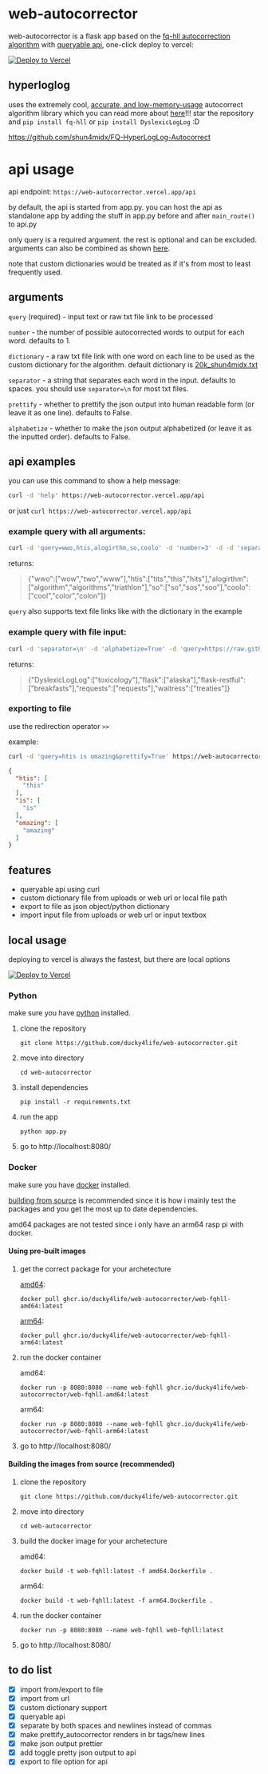 # web-autocorrector

web-autocorrector is a flask app based on the [fq-hll autocorrection algorithm](https://github.com/shun4midx/FQ-HyperLogLog-Autocorrect) with [queryable api](https://github.com/ducky4life/web-autocorrector?tab=readme-ov-file#api-usage), one-click deploy to vercel:

[![Deploy to Vercel](https://vercel.com/button)](https://vercel.com/import/project?template=https://github.com/ducky4life/web-autocorrector)

## hyperloglog

uses the extremely cool, [accurate, and low-memory-usage](https://github.com/shun4midx/FQ-HyperLogLog-Autocorrect/tree/main/fq_hll_py#results) autocorrect algorithm library which you can read more about [here](https://github.com/shun4midx/FQ-HyperLogLog-Autocorrect)!!! star the repository and `pip install fq-hll` or `pip install DyslexicLogLog` :D

https://github.com/shun4midx/FQ-HyperLogLog-Autocorrect

# api usage

api endpoint: `https://web-autocorrector.vercel.app/api`

by default, the api is started from app.py. you can host the api as standalone app by adding the stuff in app.py before and after `main_route()` to api.py

only query is a required argument. the rest is optional and can be excluded. arguments can also be combined as shown [here](https://github.com/ducky4life/web-autocorrector?tab=readme-ov-file#exporting-to-file).

note that custom dictionaries would be treated as if it's from most to least frequently used.

## arguments

`query` (required) - input text or raw txt file link to be processed

`number` - the number of possible autocorrected words to output for each word. defaults to 1.

`dictionary` - a raw txt file link with one word on each line to be used as the custom dictionary for the algorithm. default dictionary is [20k_shun4midx.txt](https://github.com/shun4midx/FQ-HyperLogLog-Autocorrect/blob/main/fq_hll_py/src/fq_hll/test_files/20k_shun4midx.txt)

`separator` - a string that separates each word in the input. defaults to spaces. you should use `separator=\n` for most txt files.

`prettify` - whether to prettify the json output into human readable form (or leave it as one line). defaults to False.

`alphabetize` - whether to make the json output alphabetized (or leave it as the inputted order). defaults to False.

## api examples

you can use this command to show a help message:

```sh
curl -d 'help' https://web-autocorrector.vercel.app/api
```

or just `curl https://web-autocorrector.vercel.app/api`

### example query with all arguments:

```sh
curl -d 'query=wwo,htis,alogirthm,so,coolo' -d 'number=3' -d -d 'separator=,' -d 'prettify=False' -d 'alphabetize=False' 'dictionary=https://raw.githubusercontent.com/shun4midx/FQ-HyperLogLog-Autocorrect/refs/heads/main/fq_hll_py/src/fq_hll/test_files/20k_shun4midx.txt' https://web-autocorrector.vercel.app/api
```

returns:

> {"wwo":["wow","two","www"],"htis":["tits","this","hits"],"alogirthm":["algorithm","algorithms","triathlon"],"so":["so","sos","soo"],"coolo":["cool","color","colon"]}

`query` also supports text file links like with the dictionary in the example

### example query with file input:

```sh
curl -d 'separator=\n' -d 'alphabetize=True' -d 'query=https://raw.githubusercontent.com/ducky4life/web-autocorrector/refs/heads/main/requirements.txt' https://web-autocorrector.vercel.app/api
```

returns:

> {"DyslexicLogLog":["toxicology"],"flask":["alaska"],"flask-restful":["breakfasts"],"requests":["requests"],"waitress":["treaties"]}

### exporting to file

use the redirection operator `>>`

example:

```sh
curl -d 'query=htis is omazing&prettify=True' https://web-autocorrector.vercel.app/api >> output.json
```

```json
{
  "htis": [
    "this"
  ],
  "is": [
    "is"
  ],
  "omazing": [
    "amazing"
  ]
}
```

## features

- queryable api using curl
- custom dictionary file from uploads or web url or local file path
- export to file as json object/python dictionary
- import input file from uploads or web url or input textbox

## local usage

deploying to vercel is always the fastest, but there are local options

[![Deploy to Vercel](https://vercel.com/button)](https://vercel.com/import/project?template=https://github.com/ducky4life/web-autocorrector)

### Python

make sure you have [python](https://www.python.org/downloads/) installed.

1. clone the repository
   ```
   git clone https://github.com/ducky4life/web-autocorrector.git
   ```
2. move into directory
   ```
   cd web-autocorrector
   ```
3. install dependencies
   ```
   pip install -r requirements.txt
   ```
4. run the app
   ```
   python app.py
   ```
5. go to http://localhost:8080/

### Docker

make sure you have [docker](https://www.docker.com) installed.

[building from source](https://github.com/ducky4life/web-autocorrector#building-the-images-from-source-recommended) is recommended since it is how i mainly test the packages and you get the most up to date dependencies.

amd64 packages are not tested since i only have an arm64 rasp pi with docker.

#### Using pre-built images

1. get the correct package for your archetecture

   [amd64](https://github.com/ducky4life/web-autocorrector/pkgs/container/web-autocorrector%2Fweb-fqhll-amd64):
   ```
   docker pull ghcr.io/ducky4life/web-autocorrector/web-fqhll-amd64:latest
   ```
   [arm64](https://github.com/ducky4life/web-autocorrector/pkgs/container/web-autocorrector%2Fweb-fqhll-arm64):
   ```
   docker pull ghcr.io/ducky4life/web-autocorrector/web-fqhll-arm64:latest
   ```
2. run the docker container

   amd64:
   ```
   docker run -p 8080:8080 --name web-fqhll ghcr.io/ducky4life/web-autocorrector/web-fqhll-amd64:latest
   ```
   arm64:
   ```
   docker run -p 8080:8080 --name web-fqhll ghcr.io/ducky4life/web-autocorrector/web-fqhll-arm64:latest
   ```
3. go to http://localhost:8080/

#### Building the images from source (recommended)

1. clone the repository
   ```
   git clone https://github.com/ducky4life/web-autocorrector.git
   ```
2. move into directory
   ```
   cd web-autocorrector
   ```
3. build the docker image for your archetecture

   amd64:
   ```
   docker build -t web-fqhll:latest -f amd64.Dockerfile .
   ```
   arm64:
   ```
   docker build -t web-fqhll:latest -f arm64.Dockerfile .
   ```
4. run the docker container
   ```
   docker run -p 8080:8080 --name web-fqhll web-fqhll:latest
   ```
5. go to http://localhost:8080/


## to do list

- [x] import from/export to file
- [x] import from url
- [x] custom dictionary support
- [x] queryable api
- [x] separate by both spaces and newlines instead of commas
- [x] make prettify_autocorrector renders in br tags/new lines
- [x] make json output prettier
- [x] add toggle pretty json output to api
- [x] export to file option for api
